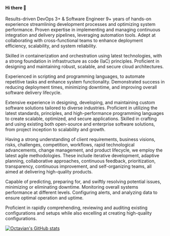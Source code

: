 #### Hi there 👋

Results-driven DevOps 3+ & Software Engineer 9+ years of hands-on experience streamlining development processes and optimizing system performance. Proven expertise in implementing and managing continuous integration and delivery pipelines, leveraging automation tools. Adept at collaborating with cross-functional teams to enhance deployment efficiency, scalability, and system reliability.

Skilled in containerization and orchestration using latest technologies, with a strong foundation in infrastructure as code (IaC) principles. Proficient in designing and maintaining robust, scalable, and secure cloud architectures.

Experienced in scripting and programming languages, to automate repetitive tasks and enhance system functionality. Demonstrated success in reducing deployment times, minimizing downtime, and improving overall software delivery lifecycle.

Extensive experience in designing, developing, and maintaining custom software solutions tailored to diverse industries. Proficient in utilizing the latest standards, principles, and high-performance programming languages to create scalable, optimized, and secure applications. Skilled in crafting and using existing both open-source and enterprise software solutions, from project inception to scalability and growth.

Having a strong understanding of client requirements, business visions, risks, challenges, competition, workflows, rapid technological advancements, change management, and product lifecycle, we employ the latest agile methodologies. These include iterative development, adaptive planning, collaborative approaches, continuous feedback, prioritization, transparency, continuous improvement, and self-organizing teams, all aimed at delivering high-quality products.

Capable of predicting, preparing for, and swiftly resolving potential issues, minimizing or eliminating downtime. Monitoring overall systems performance at different levels. Configuring alerts, and analyzing data to ensure optimal operation and uptime.

Proficient in rapidly comprehending, reviewing and auditing existing configurations and setups while also excelling at creating high-quality configurations.

[![Octavian's GitHub stats](https://git-stats-octavian.tabuci.org/?username=DrOctavius&theme=transparent&show_icons=true)](https://github.com/DrOctavius)



<!--
**DrOctavius/DrOctavius** is a ✨ _special_ ✨ repository because its `README.md` (this file) appears on your GitHub profile.

Here are some ideas to get you started:

- 🔭 I’m currently working on ...
- 🌱 I’m currently learning ...
- 👯 I’m looking to collaborate on ...
- 🤔 I’m looking for help with ...
- 💬 Ask me about ...
- 📫 How to reach me: ...
- 😄 Pronouns: ...
- ⚡ Fun fact: ...
-->
